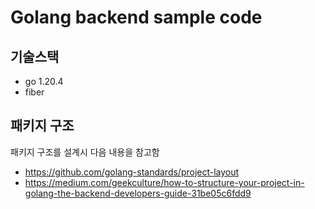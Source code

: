 # Golang backend sample code

## 기술스택

- go 1.20.4
- fiber


## 패키지 구조

패키지 구조를 설계시 다음 내용을 참고함

- https://github.com/golang-standards/project-layout
- https://medium.com/geekculture/how-to-structure-your-project-in-golang-the-backend-developers-guide-31be05c6fdd9
